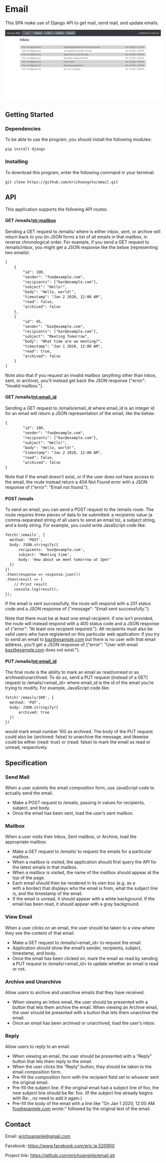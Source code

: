 # Email

This SPA make use of Django API to get mail, send mail, and update emails.

![Listing!](readme_img/2.jpg "Listing")

## Getting Started

### Dependencies

To be able to use the program, you should install the following modules:

```
pip install django
```

### Installing

To download this program, enter the following command in your terminal:
```
git clone https://github.com/erichoangnle/email.git
```

## API

This application supports the following API routes:

#### GET /emails/<str:mailbox>

Sending a GET request to /emails/<mailbox> where <mailbox> is either inbox, sent, or 
archive will return back to you (in JSON form) a list of all emails in that mailbox, 
in reverse chronological order. For example, if you send a GET request to /emails/inbox, 
you might get a JSON response like the below (representing two emails):

```
[
    {
        "id": 100,
        "sender": "foo@example.com",
        "recipients": ["bar@example.com"],
        "subject": "Hello!",
        "body": "Hello, world!",
        "timestamp": "Jan 2 2020, 12:00 AM",
        "read": false,
        "archived": false
    },
    {
        "id": 95,
        "sender": "baz@example.com",
        "recipients": ["bar@example.com"],
        "subject": "Meeting Tomorrow",
        "body": "What time are we meeting?",
        "timestamp": "Jan 1 2020, 12:00 AM",
        "read": true,
        "archived": false
    }
]
```

Note also that if you request an invalid mailbox (anything other than inbox, sent, 
or archive), you’ll instead get back the JSON response {"error": "Invalid mailbox."}.

#### GET /emails/<int:email_id>

Sending a GET request to /emails/email_id where email_id is an integer id for an email 
will return a JSON representation of the email, like the below:

```
{
        "id": 100,
        "sender": "foo@example.com",
        "recipients": ["bar@example.com"],
        "subject": "Hello!",
        "body": "Hello, world!",
        "timestamp": "Jan 2 2020, 12:00 AM",
        "read": false,
        "archived": false
}
```

Note that if the email doesn’t exist, or if the user does not have access to the email, the 
route instead return a 404 Not Found error with a JSON response of {"error": "Email not found."}.

#### POST /emails

To send an email, you can send a POST request to the /emails route. The route requires three pieces 
of data to be submitted: a recipients value (a comma-separated string of all users to send an email to),
a subject string, and a body string. For example, you could write JavaScript code like:

```
fetch('/emails', {
  method: 'POST',
  body: JSON.stringify({
      recipients: 'baz@example.com',
      subject: 'Meeting time',
      body: 'How about we meet tomorrow at 3pm?'
  })
})
.then(response => response.json())
.then(result => {
    // Print result
    console.log(result);
});
```

If the email is sent successfully, the route will respond with a 201 status code and a JSON 
response of {"message": "Email sent successfully."}.

Note that there must be at least one email recipient: if one isn’t provided, the route will 
instead respond with a 400 status code and a JSON response of {"error": "At least one recipient 
required."}. All recipients must also be valid users who have registered on this particular web 
application: if you try to send an email to baz@example.com but there is no user with that email 
address, you’ll get a JSON response of {"error": "User with email baz@example.com does not exist."}.

#### PUT /emails/<int:email_id>

The final route is the ability to mark an email as read/unread or as archived/unarchived. 
To do so, send a PUT request (instead of a GET) request to /emails/<email_id> where email_id is the id of 
the email you’re trying to modify. For example, JavaScript code like:

```
fetch('/emails/100', {
  method: 'PUT',
  body: JSON.stringify({
      archived: true
  })
})
```

would mark email number 100 as archived. The body of the PUT request could also be {archived: false} to 
unarchive the message, and likewise could be either {read: true} or {read: false} to mark the email as read 
or unread, respectively.

## Specification

### Send Mail

When a user submits the email composition form, use JavaScript code to actually send the email.
 * Make a POST request to /emails, passing in values for recipients, subject, and body.
 * Once the email has been sent, load the user’s sent mailbox.

### Mailbox

When a user visits their Inbox, Sent mailbox, or Archive, load the appropriate mailbox.
 * Make a GET request to /emails/<mailbox> to request the emails for a particular mailbox.
 * When a mailbox is visited, the application should first query the API for the latest emails in that mailbox.
 * When a mailbox is visited, the name of the mailbox should appear at the top of the page.
 * Each email should then be rendered in its own box (e.g. as a <div> with a border) that displays who the email 
 is from, what the subject line is, and the timestamp of the email.
 * If the email is unread, it should appear with a white background. If the email has been read, it should appear 
 with a gray background.

### View Email

When a user clicks on an email, the user should be taken to a view where they see the content of that email.
 * Make a GET request to /emails/<email_id> to request the email.
 * Application should show the email’s sender, recipients, subject, timestamp, and body.
 * Once the email has been clicked on, mark the email as read by sending a PUT request to /emails/<email_id> 
 to update whether an email is read or not.

### Archive and Unarchive

Allow users to archive and unarchive emails that they have received.
 * When viewing an Inbox email, the user should be presented with a button that lets them archive the email. 
 When viewing an Archive email, the user should be presented with a button that lets them unarchive the email. 
 * Once an email has been archived or unarchived, load the user’s inbox.
 
### Reply

Allow users to reply to an email.
 * When viewing an email, the user should be presented with a “Reply” button that lets them reply to the email.
 * When the user clicks the “Reply” button, they should be taken to the email composition form.
 * Pre-fill the composition form with the recipient field set to whoever sent the original email.
 * Pre-fill the subject line. If the original email had a subject line of foo, the new subject line 
 should be Re: foo. (If the subject line already begins with Re: , no need to add it again.)
 * Pre-fill the body of the email with a line like "On Jan 1 2020, 12:00 AM foo@example.com wrote:" followed 
 by the original text of the email.

## Contact

Email: erichoangnle@gmail.com

Facebook: https://www.facebook.com/eric.le.520900

Project link: https://github.com/erichoangnle/email.git
